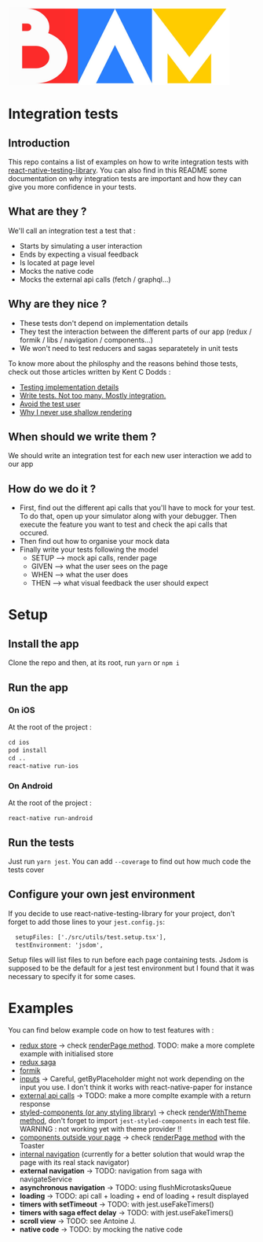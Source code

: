 ![BAM](./logo_BAM.png)

# Integration tests

## Introduction

This repo contains a list of examples on how to write integration tests with
[react-native-testing-library](https://github.com/callstack/react-native-testing-library).
You can also find in this README some documentation on why integration tests are important and how they can give
you more confidence in your tests.

## What are they ?

We'll call an integration test a test that :

- Starts by simulating a user interaction
- Ends by expecting a visual feedback
- Is located at page level
- Mocks the native code
- Mocks the external api calls (fetch / graphql...)

## Why are they nice ?

- These tests don't depend on implementation details
- They test the interaction between the different parts of our app (redux / formik / libs / navigation / components...)
- We won't need to test reducers and sagas separatetely in unit tests

To know more about the philosphy and the reasons behind those tests,
check out those articles written by Kent C Dodds :

- [Testing implementation details](https://kentcdodds.com/blog/testing-implementation-details)
- [Write tests. Not too many. Mostly integration.](https://kentcdodds.com/blog/write-tests)
- [Avoid the test user](https://kentcdodds.com/blog/avoid-the-test-user)
- [Why I never use shallow rendering](https://kentcdodds.com/blog/why-i-never-use-shallow-rendering)

## When should we write them ?

We should write an integration test for each new user interaction we add to our app

## How do we do it ?

- First, find out the different api calls that you'll have to mock for your test.
  To do that, open up your simulator along with your debugger. Then execute the feature you want to test and check the api calls that occured.
- Then find out how to organise your mock data
- Finally write your tests following the model
  - SETUP --> mock api calls, render page
  - GIVEN --> what the user sees on the page
  - WHEN --> what the user does
  - THEN --> what visual feedback the user should expect

# Setup

## Install the app

Clone the repo and then, at its root, run
`yarn`
or
`npm i`

## Run the app

### On iOS

At the root of the project :

```
cd ios
pod install
cd ..
react-native run-ios
```

### On Android

At the root of the project :

```
react-native run-android
```

## Run the tests

Just run `yarn jest`. You can add `--coverage` to find out how much code the tests cover

## Configure your own jest environment

If you decide to use react-native-testing-library for your project, don't forget to add those lines to your `jest.config.js`:

```
  setupFiles: ['./src/utils/test.setup.tsx'],
  testEnvironment: 'jsdom',
```

Setup files will list files to run before each page containing tests. Jsdom is supposed to be the default for a
jest test environment but I found that it was necessary to specify it for some cases.

# Examples

You can find below example code on how to test features with :

- [redux store](./src/pages/TodoList/__tests__/TodoList.test.tsx) -> check [renderPage method](./src/utils/tests/helpers.tsx). TODO: make a more complete example with initialised store
- [redux saga](./src/pages/Subscription/__tests__/Subscription.test.tsx)
- [formik](./src/pages/Subscription/__tests__/Subscription.test.tsx)
- [inputs](./src/pages/Subscription/__tests__/Subscription.test.tsx) -> Careful, getByPlaceholder might not work depending on the input you use. I don't think it works with react-native-paper for instance
- [external api calls](./src/pages/Subscription/__tests__/Subscription.test.tsx) -> TODO: make a more complte example with a return response
- [styled-components (or any styling library)](./src/pages/Subscription/__tests__/Subscription.test.tsx) -> check [renderWithTheme method](./src/utils/tests/helpers.tsx), don't forget to import `jest-styled-components` in each test file. WARNING : not working yet with theme provider !!
- [components outside your page](./src/pages/Subscription/__tests__/Subscription.test.tsx) -> check [renderPage method](./src/utils/tests/helpers.tsx) with the Toaster
- [internal navigation](./src/pages/About/__tests__/About.test.tsx) (currently for a better solution that would wrap the page with its real stack navigator)
- **external navigation** -> TODO: navigation from saga with navigateService
- **asynchronous navigation** -> TODO: using flushMicrotasksQueue
- **loading** -> TODO: api call + loading + end of loading + result displayed
- **timers with setTimeout** -> TODO: with jest.useFakeTimers()
- **timers with saga effect delay** -> TODO: with jest.useFakeTimers()
- **scroll view** -> TODO: see Antoine J.
- **native code** -> TODO: by mocking the native code
